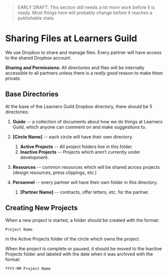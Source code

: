 > EARLY DRAFT: This section still needs a lot more work before it is ready. Most things here will probably change before it reaches a publishable state.

# Sharing Files at Learners Guild

We use Dropbox to share and manage files. Every partner will have access to the shared Dropbox account.

**Sharing and Permissions**: All directories and files will be internally accessible to all partners unless there is a _really good_ reason to make them private.

## Base Directories

At the base of the Learners Guild Dropbox directory, there should be 5 directories:

1. **Guide** -- a collection of documents about how we do things at Learners Guild, which anyone can comment on and make suggestions to.

1. **[Circle Name]** -- each circle will have their own directory.
	1. **Active Projects** -- All project folders live in this folder.
	1. **Inactive Projects** -- Projects which aren’t currently under development.

1. **Resources** -- common resources which will be shared across projects (design resources, press clippings, etc.)

1. **Personnel** -- every partner will have their own folder in this directory.
	1. **[Partner Name]** -- contracts, offer letters, etc. for the partner.

## Creating New Projects

When a new project is started, a folder should be created with the format:

	Project Name

in the Active Projects folder of the circle which owns the project.

When the project is complete or paused, it should be moved to the Inactive Projects folder and labeled with the date when it was archived with the format:

	YYYY-MM Project Name

